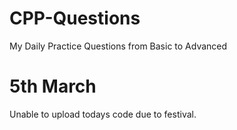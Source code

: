 # CPP-Questions
My Daily Practice Questions from Basic to Advanced

# 5th March
Unable to upload todays code due to festival.
